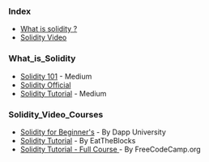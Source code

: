### Index 
* [What is solidity ?](#What_is_Solidity) 
* [Solidity Video](#Solidity_Video_Courses)

### What_is_Solidity
* [Solidity 101](https://medium.com/coinmonks/solidity-101-eec816744e95) - Medium
* [Solidity Official](https://soliditylang.org) 
* [Solidity Tutorial](https://medium.com/edureka/solidity-tutorial-ca49906bdd47) - Medium

### Solidity_Video_Courses
* [Solidity for Beginner's](https://youtu.be/EhPeHeoKF88) - By Dapp University
* [Solidity Tutorial](https://www.youtube.com/watch?v=p3C7jljTXaA&list=PLbbtODcOYIoE0D6fschNU4rqtGFRpk3ea) - By EatTheBlocks
* [Solidity Tutorial - Full Course ](https://youtu.be/ipwxYa-F1uY) - By FreeCodeCamp.org
